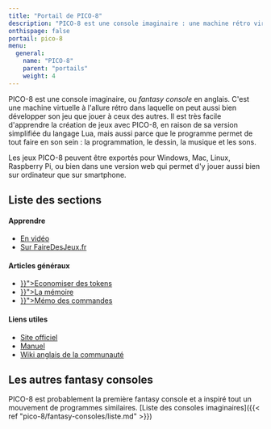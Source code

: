 ```yaml
---
title: "Portail de PICO-8"
description: "PICO-8 est une console imaginaire : une machine rétro virtuelle dans laquelle on peut aussi bien développer son jeu que jouer à ceux des autres."
onthispage: false
portail: pico-8
menu:
  general:
    name: "PICO-8"
    parent: "portails"
    weight: 4
---
```


PICO-8 est une console imaginaire, ou *fantasy console* en anglais. C'est une machine virtuelle à l'allure rétro dans laquelle on peut aussi bien développer son jeu que jouer à ceux des autres. Il est très facile d'apprendre la création de jeux avec PICO-8, en raison de sa version simplifiée du langage Lua, mais aussi parce que le programme permet de tout faire en son sein : la programmation, le dessin, la musique et les sons.

Les jeux PICO-8 peuvent être exportés pour Windows, Mac, Linux, Raspberry Pi, ou bien dans une version web qui permet d'y jouer aussi bien sur ordinateur que sur smartphone.

## Liste des sections

<div id="index-flex-container">
    <section>
      <h4>Apprendre</h4>
      <ul>
        <li><a href="https://www.youtube.com/playlist?list=PLHKUrXMrDS5t3ibCCh412ZAy0slIv3jeE">En vidéo</a></li>
        <li><a href="https://fairedesjeux.fr/pico-8/">Sur FaireDesJeux.fr</a></li>
      </ul>
    </section>
    <section>
      <h4>Articles généraux</h4>
      <ul>
        <li><a href="{{< ref "pico-8/tokens.md" >}}">Economiser des tokens</a></li>
        <li><a href="{{< ref "pico-8/memoire.md" >}}">La mémoire</a></li>
        <li><a href="{{< ref "pico-8/memo.md" >}}">Mémo des commandes</a></li>
    </section>
    <section>
    	<h4>Liens utiles</h4>
      <ul>
        <li><a href="https://www.lexaloffle.com/pico-8.php">Site officiel</a></li>
        <li><a href="https://www.lexaloffle.com/pico-8.php?page=manual">Manuel</a></li>
        <li><a href="https://pico-8.fandom.com/wiki/Pico-8_Wikia">Wiki anglais de la communauté</a></li>
      </ul>
    </section>
</div>

## Les autres fantasy consoles

PICO-8 est probablement la première fantasy console et a inspiré tout un mouvement de programmes similaires. [Liste des consoles imaginaires]({{< ref "pico-8/fantasy-consoles/liste.md" >}})
